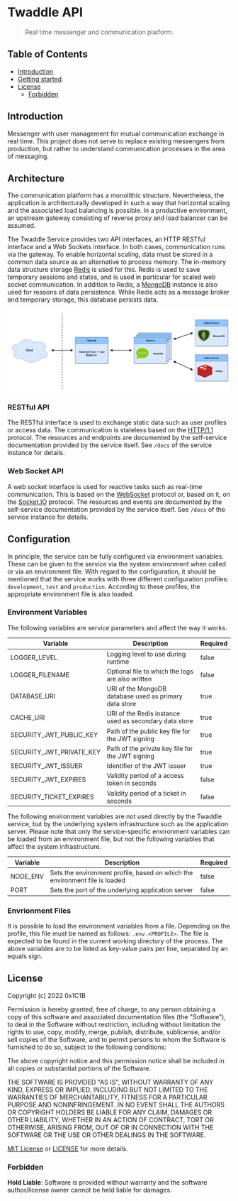 # Twaddle API

> Real time messenger and communication platform.

## Table of Contents

- [Introduction](#introduction)
- [Getting started](#getting-started)
- [License](#license)
  - [Forbidden](#forbidden)

## Introduction

Messenger with user management for mutual communication exchange in real time.
This project does not serve to replace existing messengers from production,
but rather to understand communication processes in the area of messaging.

## Architecture

The communication platform has a monolithic structure. Nevertheless, the application
is architecturally developed in such a way that horizontal scaling and the associated
load balancing is possible. In a productive environment, an upstream gateway consisting
of reverse proxy and load balancer can be assumed.

The Twaddle Service provides two API interfaces, an HTTP RESTful interface and a Web
Sockets interface. In both cases, communication runs via the gateway. To enable horizontal
scaling, data must be stored in a common data source as an alternative to process memory.
The in-memory data structure storage [Redis](https://redis.io/) is used for this. Redis is
used to save temporary sessions and states, and is used in particular for scaled web socket
communication. In addition to Redis, a [MongoDB](https://www.mongodb.com/) instance is also
used for reasons of data persistence. While Redis acts as a message broker and temporary
storage, this database persists data.

![Architecture](docs/images/architecture.png)

### RESTful API

The RESTful interface is used to exchange static data such as user profiles or access data.
The communication is stateless based on the [HTTP/1.1](https://datatracker.ietf.org/doc/html/rfc2616/)
protocol. The resources and endpoints are documented by the self-service documentation provided
by the service itself. See `/docs` of the service instance for details.

### Web Socket API

A web socket interface is used for reactive tasks such as real-time communication. This is based on
the [WebSocket](https://datatracker.ietf.org/doc/html/rfc6455) protocol or, based on it, on the
[Socket.IO](https://github.com/socketio/socket.io-protocol) protocol. The resources and events
are documented by the self-service documentation provided by the service itself. See `/docs` of the
service instance for details.

## Configuration

In principle, the service can be fully configured via environment variables. These can be given to
the service via the system environment when called or via an environment file. With regard to the
configuration, it should be mentioned that the service works with three different configuration
profiles: `development`, `test` and `production`. According to these profiles, the appropriate
environment file is also loaded.

### Environment Variables

The following variables are service parameters and affect the way it works.

| Variable                 | Description                                            | Required |
| ------------------------ | ------------------------------------------------------ | -------- |
| LOGGER_LEVEL             | Logging level to use during runtime                    | false    |
| LOGGER_FILENAME          | Optional file to which the logs are also written       | false    |
| DATABASE_URI             | URI of the MongoDB database used as primary data store | true     |
| CACHE_URI                | URI of the Redis instance used as secondary data store | true     |
| SECURITY_JWT_PUBLIC_KEY  | Path of the public key file for the JWT signing        | true     |
| SECURITY_JWT_PRIVATE_KEY | Path of the private key file for the JWT signing       | true     |
| SECURITY_JWT_ISSUER      | Identifier of the JWT issuer                           | true     |
| SECURITY_JWT_EXPIRES     | Validity period of a access token in seconds           | false    |
| SECURITY_TICKET_EXPIRES  | Validity period of a ticket in seconds                 | false    |

The following environment variables are not used directly by the Twaddle service, but by the
underlying system infrastructure such as the application server. Please note that only the
service-specific environment variables can be loaded from an environment file, but not the
following variables that affect the system infrastructure.

| Variable | Description                                                                 | Required |
| -------- | --------------------------------------------------------------------------- | -------- |
| NODE_ENV | Sets the environment profile, based on which the environment file is loaded | false    |
| PORT     | Sets the port of the underlying application server                          | false    |

### Envrionment Files

It is possible to load the environment variables from a file. Depending on the profile, this file must
be named as follows: `.env.<PROFILE>`. The file is expected to be found in the current working directory
of the process. The above variables are to be listed as key-value pairs per line, separated by an equals
sign.

## License

Copyright (c) 2022 0x1C1B

Permission is hereby granted, free of charge, to any person obtaining a copy
of this software and associated documentation files (the "Software"), to deal
in the Software without restriction, including without limitation the rights
to use, copy, modify, merge, publish, distribute, sublicense, and/or sell
copies of the Software, and to permit persons to whom the Software is
furnished to do so, subject to the following conditions:

The above copyright notice and this permission notice shall be included in all
copies or substantial portions of the Software.

THE SOFTWARE IS PROVIDED "AS IS", WITHOUT WARRANTY OF ANY KIND, EXPRESS OR
IMPLIED, INCLUDING BUT NOT LIMITED TO THE WARRANTIES OF MERCHANTABILITY,
FITNESS FOR A PARTICULAR PURPOSE AND NONINFRINGEMENT. IN NO EVENT SHALL THE
AUTHORS OR COPYRIGHT HOLDERS BE LIABLE FOR ANY CLAIM, DAMAGES OR OTHER
LIABILITY, WHETHER IN AN ACTION OF CONTRACT, TORT OR OTHERWISE, ARISING FROM,
OUT OF OR IN CONNECTION WITH THE SOFTWARE OR THE USE OR OTHER DEALINGS IN THE
SOFTWARE.

[MIT License](https://opensource.org/licenses/MIT) or [LICENSE](LICENSE) for
more details.

### Forbidden

**Hold Liable**: Software is provided without warranty and the software
author/license owner cannot be held liable for damages.
